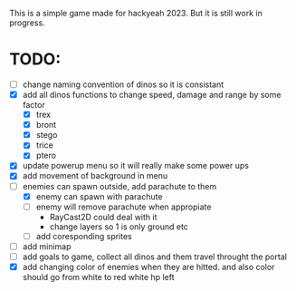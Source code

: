 This is a simple game made for hackyeah 2023. But it is still work in progress.

# TODO:
- [ ] change naming convention of dinos so it is consistant
- [x] add all dinos functions to change speed, damage and range by some factor
	- [x] trex
    - [x] bront
    - [x] stego
    - [x] trice
    - [x] ptero
- [x] update powerup menu so it will really make some power ups
- [x] add movement of background in menu
- [ ] enemies can spawn outside, add parachute to them
    - [x] enemy can spawn with parachute
    - [ ] enemy will remove parachute when appropiate
        - RayCast2D could deal with it
        - change layers so 1 is only ground etc
    - [ ] add coresponding sprites
- [ ] add minimap
- [ ] add goals to game, collect all dinos and them travel throught the portal
- [x] add changing color of enemies when they are hitted. and also color should go from white to red white hp left
